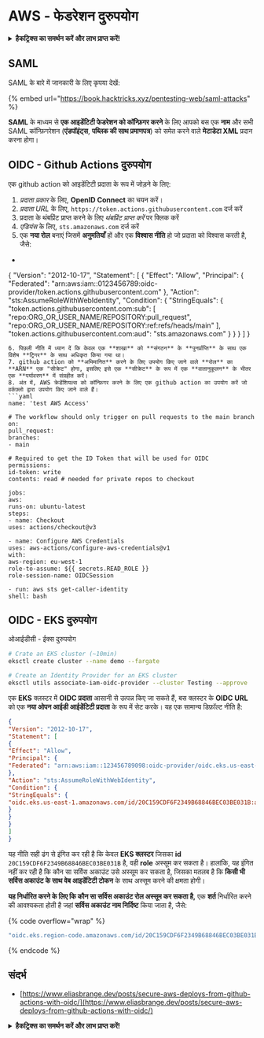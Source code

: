 # AWS - फेडरेशन दुरुपयोग

<details>

<summary><strong>हैकट्रिक्स का समर्थन करें और लाभ प्राप्त करें!</strong></summary>

* यदि आप अपनी कंपनी को **हैकट्रिक्स में विज्ञापित** देखना चाहते हैं या यदि आप **PEASS के नवीनतम संस्करण या HackTricks को PDF में डाउनलोड** करना चाहते हैं, तो [**सदस्यता योजनाएं**](https://github.com/sponsors/carlospolop) देखें!
* [**आधिकारिक PEASS और HackTricks स्वैग**](https://peass.creator-spring.com) प्राप्त करें
* [**The PEASS Family**](https://opensea.io/collection/the-peass-family) की खोज करें, हमारा एकल [**NFTs**](https://opensea.io/collection/the-peass-family) संग्रह
* **शामिल हों** 💬 [**डिस्कॉर्ड समूह**](https://discord.gg/hRep4RUj7f) या [**टेलीग्राम समूह**](https://t.me/peass) में या **तुरंत** मुझे **ट्विटर** पर फॉलो करें 🐦 [**@carlospolopm**](https://twitter.com/carlospolopm)**.**
* **अपने हैकिंग ट्रिक्स साझा करें,** [**HackTricks**](https://github.com/carlospolop/hacktricks) और [**HackTricks Cloud**](https://github.com/carlospolop/hacktricks-cloud) github repos में PR जमा करके।

</details>

## SAML

SAML के बारे में जानकारी के लिए कृपया देखें:

{% embed url="https://book.hacktricks.xyz/pentesting-web/saml-attacks" %}

**SAML** के माध्यम से **एक आइडेंटिटी फेडरेशन को कॉन्फ़िगर करने** के लिए आपको बस एक **नाम** और सभी SAML कॉन्फ़िगरेशन (**एंडपॉइंट्स**, **पब्लिक की साथ प्रमाणपत्र**) को समेत करने वाले **मेटाडेटा XML** प्रदान करना होगा।

## OIDC - Github Actions दुरुपयोग

एक github action को आइडेंटिटी प्रदाता के रूप में जोड़ने के लिए:

1. _प्रदाता प्रकार_ के लिए, **OpenID Connect** का चयन करें।
2. _प्रदाता URL_ के लिए, `https://token.actions.githubusercontent.com` दर्ज करें
3. प्रदाता के थंबप्रिंट प्राप्त करने के लिए _थंबप्रिंट प्राप्त करें_ पर क्लिक करें
4. _एडियंस_ के लिए, `sts.amazonaws.com` दर्ज करें
5. एक **नया रोल** बनाएं जिसमें **अनुमतियाँ** हों और एक **विश्वास नीति** हो जो प्रदाता को विश्वास करती है, जैसे:
* ```json
{
"Version": "2012-10-17",
"Statement": [
{
"Effect": "Allow",
"Principal": {
"Federated": "arn:aws:iam::0123456789:oidc-provider/token.actions.githubusercontent.com"
},
"Action": "sts:AssumeRoleWithWebIdentity",
"Condition": {
"StringEquals": {
"token.actions.githubusercontent.com:sub": [
"repo:ORG_OR_USER_NAME/REPOSITORY:pull_request",
"repo:ORG_OR_USER_NAME/REPOSITORY:ref:refs/heads/main"
],
"token.actions.githubusercontent.com:aud": "sts.amazonaws.com"
}
}
}
]
}
```
6. पिछली नीति में ध्यान दें कि केवल एक **शाखा** को **संगठन** के **पुनर्प्राप्ति** के साथ एक विशेष **ट्रिगर** के साथ अधिकृत किया गया था।
7. github action को **अभिमानित** करने के लिए उपयोग किए जाने वाले **रोल** का **ARN** एक "सीक्रेट" होगा, इसलिए इसे एक **सीक्रेट** के रूप में एक **वातानुकूलन** के भीतर एक **पर्यावरण** में संग्रहीत करें।
8. अंत में, AWS क्रेडेंशियल्स को कॉन्फ़िगर करने के लिए एक github action का उपयोग करें जो वर्कफ़्लो द्वारा उपयोग किए जाने वाले हैं।
```yaml
name: 'test AWS Access'

# The workflow should only trigger on pull requests to the main branch
on:
pull_request:
branches:
- main

# Required to get the ID Token that will be used for OIDC
permissions:
id-token: write
contents: read # needed for private repos to checkout

jobs:
aws:
runs-on: ubuntu-latest
steps:
- name: Checkout
uses: actions/checkout@v3

- name: Configure AWS Credentials
uses: aws-actions/configure-aws-credentials@v1
with:
aws-region: eu-west-1
role-to-assume: ${{ secrets.READ_ROLE }}
role-session-name: OIDCSession

- run: aws sts get-caller-identity
shell: bash
```
## OIDC - EKS दुरुपयोग

ओआईडीसी - ईक्स दुरुपयोग
```bash
# Crate an EKS cluster (~10min)
eksctl create cluster --name demo --fargate
```

```bash
# Create an Identity Provider for an EKS cluster
eksctl utils associate-iam-oidc-provider --cluster Testing --approve
```
एक **EKS** क्लस्टर में **OIDC प्रदाता** आसानी से उत्पन्न किए जा सकते हैं, बस क्लस्टर के **OIDC URL** को एक **नया ओपन आईडी आईडेंटिटी प्रदाता** के रूप में सेट करके। यह एक सामान्य डिफ़ॉल्ट नीति है:
```json
{
"Version": "2012-10-17",
"Statement": [
{
"Effect": "Allow",
"Principal": {
"Federated": "arn:aws:iam::123456789098:oidc-provider/oidc.eks.us-east-1.amazonaws.com/id/20C159CDF6F2349B68846BEC03BE031B"
},
"Action": "sts:AssumeRoleWithWebIdentity",
"Condition": {
"StringEquals": {
"oidc.eks.us-east-1.amazonaws.com/id/20C159CDF6F2349B68846BEC03BE031B:aud": "sts.amazonaws.com"
}
}
}
]
}
```
यह नीति सही ढंग से इंगित कर रही है कि केवल **EKS क्लस्टर** जिसका **id** `20C159CDF6F2349B68846BEC03BE031B` है, वही **role** अस्सूम कर सकता है। हालांकि, यह इंगित नहीं कर रही है कि कौन सा सर्विस अकाउंट उसे अस्सूम कर सकता है, जिसका मतलब है कि **किसी भी सर्विस अकाउंट के साथ वेब आइडेंटिटी टोकन** के साथ अस्सूम करने की क्षमता होगी।

**यह निर्धारित करने के लिए कि कौन सा सर्विस अकाउंट रोल अस्सूम कर सकता है,** एक **शर्त** निर्धारित करने की आवश्यकता होती है जहां **सर्विस अकाउंट नाम निर्दिष्ट** किया जाता है, जैसे:&#x20;

{% code overflow="wrap" %}
```bash
"oidc.eks.region-code.amazonaws.com/id/20C159CDF6F2349B68846BEC03BE031B:sub": "system:serviceaccount:default:my-service-account",
```
{% endcode %}

## संदर्भ

* [https://www.eliasbrange.dev/posts/secure-aws-deploys-from-github-actions-with-oidc/](https://www.eliasbrange.dev/posts/secure-aws-deploys-from-github-actions-with-oidc/)

<details>

<summary><strong>हैकट्रिक्स का समर्थन करें और लाभ प्राप्त करें!</strong></summary>

* यदि आप अपनी कंपनी को **हैकट्रिक्स में विज्ञापित करना चाहते हैं** या यदि आपको **PEASS की नवीनतम संस्करण या HackTricks को PDF में डाउनलोड करने का उपयोग** करना है, तो [**सदस्यता योजनाएं**](https://github.com/sponsors/carlospolop) देखें!
* [**आधिकारिक PEASS और HackTricks स्वैग**](https://peass.creator-spring.com) प्राप्त करें
* [**The PEASS Family**](https://opensea.io/collection/the-peass-family) का खोज करें, हमारा विशेष [**NFTs**](https://opensea.io/collection/the-peass-family) संग्रह
* **💬 [**Discord समूह**](https://discord.gg/hRep4RUj7f) या [**टेलीग्राम समूह**](https://t.me/peass) में शामिल हों या मुझे **ट्विटर** 🐦 [**@carlospolopm**](https://twitter.com/carlospolopm)** का** **अनुसरण** करें।**
* **अपने हैकिंग ट्रिक्स को** [**HackTricks**](https://github.com/carlospolop/hacktricks) **और** [**HackTricks Cloud**](https://github.com/carlospolop/hacktricks-cloud) **github repos में PR जमा करके साझा करें।**

</details>
